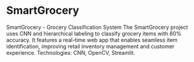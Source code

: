 # SmartGrocery
SmartGrocery - Grocery Classification System The SmartGrocery project uses CNN and hierarchical labeling to classify grocery items with 80% accuracy. It features a real-time web app that enables seamless item identification, improving retail inventory management and customer experience. Technologies: CNN, OpenCV, Streamlit.
